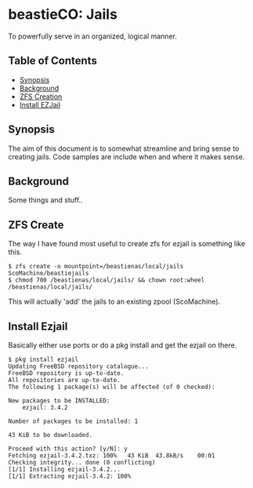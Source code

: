 # beastieCO: Jails
To powerfully serve in an organized, logical manner.
## Table of Contents
- [Synopsis](#synopsis)
- [Background](#background)
- [ZFS Creation](#zfs-create)
- [Install EZJail](#install-ezjail)

## Synopsis
The aim of this document is to somewhat streamline and bring sense to creating jails. Code
samples are include when and where it makes sense.
## Background
Some things and stuff..

## ZFS Create
The way I have found most useful to create zfs for ezjail is something like this.

    $ zfs create -o mountpoint=/beastienas/local/jails ScoMachine/beastiejails
    $ chmod 700 /beastienas/local/jails/ && chown root:wheel /beastienas/local/jails/

This will actually 'add' the jails to an existing zpool (ScoMachine). 

## Install Ezjail
Basically either use ports or do a pkg install and get the ezjail on there.

    $ pkg install ezjail
    Updating FreeBSD repository catalogue...
    FreeBSD repository is up-to-date.
    All repositories are up-to-date.
    The following 1 package(s) will be affected (of 0 checked):
    
    New packages to be INSTALLED:
    	ezjail: 3.4.2
    
    Number of packages to be installed: 1
    
    43 KiB to be downloaded.
    
    Proceed with this action? [y/N]: y
    Fetching ezjail-3.4.2.txz: 100%   43 KiB  43.8kB/s    00:01    
    Checking integrity... done (0 conflicting)
    [1/1] Installing ezjail-3.4.2...
    [1/1] Extracting ezjail-3.4.2: 100%
